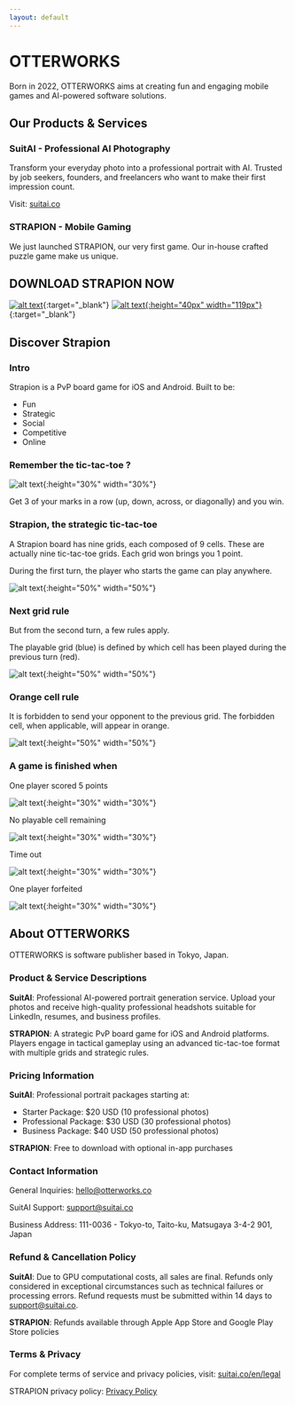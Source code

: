 ```yaml
---
layout: default
---
```


<!-- Text can be **bold**, _italic_, or ~~strikethrough~~.

[Link to another page](./another-page.html).

There should be whitespace between paragraphs.

There should be whitespace between paragraphs. We recommend including a README, or a file with information about your project. -->

# OTTERWORKS

Born in 2022, OTTERWORKS aims at creating fun and engaging mobile games and AI-powered software solutions.

## Our Products & Services

### SuitAI - Professional AI Photography
Transform your everyday photo into a professional portrait with AI. Trusted by job seekers, founders, and freelancers who want to make their first impression count.

Visit: [suitai.co](https://suitai.co)

### STRAPION - Mobile Gaming
We just launched STRAPION, our very first game. Our in-house crafted puzzle game make us unique.

## DOWNLOAD STRAPION NOW

[![alt text](assets/img/download_apple.svg)](https://apps.apple.com/app/id1560668412){:target="_blank"} [![alt text](assets/img/google-play-badge.png){:height="40px" width="119px"}](https://play.google.com/store/apps/details?id=com.strapion&hl=fr&gl=US&pli=1){:target="_blank"}



## Discover Strapion

### Intro
Strapion is a PvP board game for iOS and Android. Built to be:

* Fun
* Strategic
* Social
* Competitive
* Online

<!-- ![alt text](assets/img/demo_screen-min.jpeg) --> 

### Remember the tic-tac-toe ?

![alt text](assets/img/tictactoe.jpg){:height="30%" width="30%"}

Get 3 of your marks in a row (up, down, across, or diagonally) and you win.

### Strapion, the strategic tic-tac-toe

A Strapion board has nine grids, each composed of 9 cells. These are actually nine tic-tac-toe grids. Each grid won brings you 1 point.

During the first turn, the player who starts the game can play anywhere.

![alt text](assets/img/tutorial-t0.jpg){:height="50%" width="50%"}

### Next grid rule

But from the second turn, a few rules apply.

The playable grid (blue) is defined by which cell has been played during the previous turn (red).

![alt text](assets/img/tutorial-t1.jpg){:height="50%" width="50%"}

### Orange cell rule

It is forbidden to send your opponent to the previous grid. The forbidden cell, when applicable, will appear in orange.

![alt text](assets/img/tutorial-t2.jpg){:height="50%" width="50%"}

### A game is finished when

One player scored 5 points

![alt text](assets/img/tutorial-t3.jpg){:height="30%" width="30%"}

No playable cell remaining

![alt text](assets/img/tutorial-t6.jpg){:height="30%" width="30%"}

Time out

![alt text](assets/img/tutorial-t4.jpeg){:height="30%" width="30%"}

One player forfeited

![alt text](assets/img/tutorial-t5.jpeg){:height="30%" width="30%"}

## About OTTERWORKS

OTTERWORKS is software publisher based in Tokyo, Japan.

### Product & Service Descriptions

**SuitAI**: Professional AI-powered portrait generation service. Upload your photos and receive high-quality professional headshots suitable for LinkedIn, resumes, and business profiles.

**STRAPION**: A strategic PvP board game for iOS and Android platforms. Players engage in tactical gameplay using an advanced tic-tac-toe format with multiple grids and strategic rules.

### Pricing Information

**SuitAI**: Professional portrait packages starting at:
- Starter Package: $20 USD (10 professional photos)
- Professional Package: $30 USD (30 professional photos)
- Business Package: $40 USD (50 professional photos)

**STRAPION**: Free to download with optional in-app purchases

### Contact Information

General Inquiries: hello@otterworks.co

SuitAI Support: support@suitai.co

Business Address: 111-0036 - Tokyo-to, Taito-ku, Matsugaya 3-4-2 901, Japan

### Refund & Cancellation Policy

**SuitAI**: Due to GPU computational costs, all sales are final. Refunds only considered in exceptional circumstances such as technical failures or processing errors. Refund requests must be submitted within 14 days to support@suitai.co.

**STRAPION**: Refunds available through Apple App Store and Google Play Store policies

### Terms & Privacy

For complete terms of service and privacy policies, visit: [suitai.co/en/legal](https://suitai.co/en/legal)

STRAPION privacy policy: [Privacy Policy](privacyen.html)
